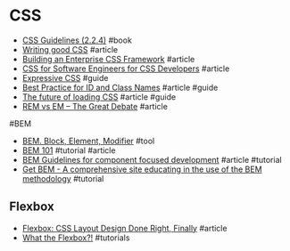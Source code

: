 # CSS

- [CSS Guidelines (2.2.4)](http://cssguidelin.es) #book
- [Writing good CSS](http://markrabey.com/2014/11/07/writing-good-css) #article
- [Building an Enterprise CSS Framework](https://medium.com/salesforce-ux/building-an-enterprise-framework-is-hard-1e8d8b33e082) #article
- [CSS for Software Engineers for CSS Developers](https://speakerdeck.com/csswizardry/css-for-software-engineers-for-css-developers) #article
- [Expressive CSS](http://johnpolacek.github.io/expressive-css) #guide
- [Best Practice for ID and Class Names](http://meiert.com/en/blog/20080812/best-practice-ids-and-classes) #article #guide
- [The future of loading CSS](https://jakearchibald.com/2016/link-in-body/) #article #guide
- [REM vs EM – The Great Debate](http://zellwk.com/blog/rem-vs-em/) #article

#BEM

- [BEM. Block, Element, Modifier](https://en.bem.info) #tool
- [BEM 101](https://css-tricks.com/bem-101) #tutorial #article
- [BEM Guidelines for component focused development](http://www.joelambert.co.uk/article/bem-guidelines) #article #tutorial
- [Get BEM - A comprehensive site educating in the use of the BEM methodology](http://getbem.com) #tutorial

## Flexbox

- [Flexbox: CSS Layout Design Done Right, Finally](https://medium.com/@effectiveui/flexbox-css-layout-design-done-right-finally-d8f712923060) #article
- [What the Flexbox?!](http://flexbox.io) #tutorials
